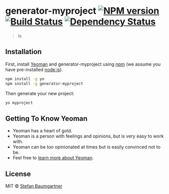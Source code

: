 # generator-myproject [![NPM version][npm-image]][npm-url] [![Build Status][travis-image]][travis-url] [![Dependency Status][daviddm-image]][daviddm-url]
> ls

## Installation

First, install [Yeoman](http://yeoman.io) and generator-myproject using [npm](https://www.npmjs.com/) (we assume you have pre-installed [node.js](https://nodejs.org/)).

```bash
npm install -g yo
npm install -g generator-myproject
```

Then generate your new project:

```bash
yo myproject
```

## Getting To Know Yeoman

 * Yeoman has a heart of gold.
 * Yeoman is a person with feelings and opinions, but is very easy to work with.
 * Yeoman can be too opinionated at times but is easily convinced not to be.
 * Feel free to [learn more about Yeoman](http://yeoman.io/).

## License

MIT © [Stefan Baumgartner](https://fettblog.eu)


[npm-image]: https://badge.fury.io/js/generator-myproject.svg
[npm-url]: https://npmjs.org/package/generator-myproject
[travis-image]: https://travis-ci.org/frontend-tooling/generator-myproject.svg?branch=master
[travis-url]: https://travis-ci.org/frontend-tooling/generator-myproject
[daviddm-image]: https://david-dm.org/frontend-tooling/generator-myproject.svg?theme=shields.io
[daviddm-url]: https://david-dm.org/frontend-tooling/generator-myproject
